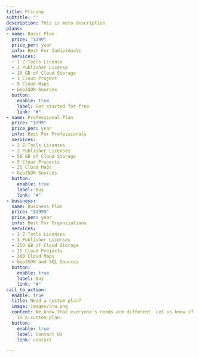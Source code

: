 ```yaml
---
title: Pricing
subtitle: ''
description: This is meta description
plans:
- name: Basic Plan
  price: "$399"
  price_per: year
  info: Best For Individuals
  services:
  - 1 Z-Tools License
  - 1 Publisher License
  - 10 GB of Cloud Storage
  - 1 Cloud Project
  - 5 Cloud Maps
  - GeoJSON Sources
  button:
    enable: true
    label: Get started for free
    link: "#"
- name: Professional Plan
  price: "$799"
  price_per: year
  info: Best For Professionals
  services:
  - 2 Z-Tools Licenses
  - 2 Publisher Licenses
  - 50 GB of Cloud Storage
  - 5 Cloud Projects
  - 25 Cloud Maps
  - GeoJSON Sources
  button:
    enable: true
    label: Buy
    link: "#"
- business: 
  name: Business Plan
  price: "$1999"
  price_per: year
  info: Best For Organizations
  services:
  - 2 Z-Tools Licenses
  - 3 Publisher Licenses
  - 250 GB of Cloud Storage
  - 25 Cloud Projects
  - 100 Cloud Maps
  - GeoJSON and SQL Sources
  button:
    enable: true
    label: Buy
    link: "#"
call_to_action:
  enable: true
  title: Need a custom plan?
  image: images/cta.png
  content: We know that everyone's needs are different. Let us know if you're interested
    in a custom plan.
  button:
    enable: true
    label: Contact Us
    link: contact

---
```

